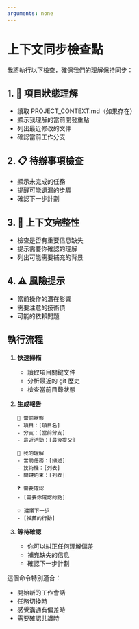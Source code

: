 ```yaml
---
arguments: none
---
```


# 上下文同步檢查點

我將執行以下檢查，確保我們的理解保持同步：

## 1. 🎯 項目狀態理解
- 讀取 PROJECT_CONTEXT.md（如果存在）
- 顯示我理解的當前開發重點
- 列出最近修改的文件
- 確認當前工作分支

## 2. 📋 待辦事項檢查
- 顯示未完成的任務
- 提醒可能遺漏的步驟
- 確認下一步計劃

## 3. 🧩 上下文完整性
- 檢查是否有重要信息缺失
- 提示需要你確認的理解
- 列出可能需要補充的背景

## 4. ⚠️ 風險提示
- 當前操作的潛在影響
- 需要注意的技術債
- 可能的依賴問題

## 執行流程

1. **快速掃描**
   - 讀取項目關鍵文件
   - 分析最近的 git 歷史
   - 檢查當前目錄狀態

2. **生成報告**
   ```
   📍 當前狀態
   - 項目：[項目名]
   - 分支：[當前分支]
   - 最近活動：[最後提交]
   
   🎯 我的理解
   - 當前任務：[描述]
   - 技術棧：[列表]
   - 關鍵約束：[列表]
   
   ❓ 需要確認
   - [需要你確認的點]
   
   💡 建議下一步
   - [推薦的行動]
   ```

3. **等待確認**
   - 你可以糾正任何理解偏差
   - 補充缺失的信息
   - 確認下一步計劃

這個命令特別適合：
- 開始新的工作會話
- 任務切換時
- 感覺溝通有偏差時
- 需要確認共識時
